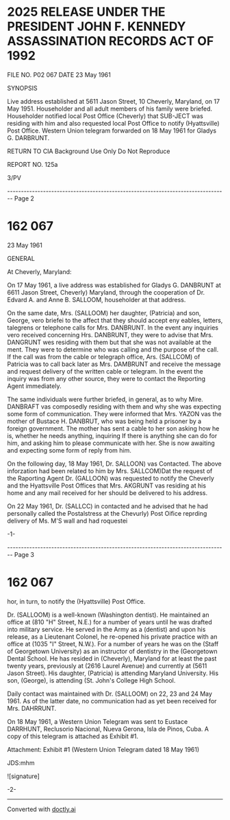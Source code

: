 # 2025 RELEASE UNDER THE PRESIDENT JOHN F. KENNEDY ASSASSINATION RECORDS ACT OF 1992

FILE NO. P02 067 DATE 23 May 1961

SYNOPSIS

Live address established at 5611 Jason Street, 10 Cheverly, Maryland, on 17 May 1951. Householder and all adult members of his family were briefed. Householder notified local Post Office (Cheverly) that SUB-JECT was residing with him and also requested local Post Office to notify (Hyattsville) Post Office. Western Union telegram forwarded on 18 May 1961 for Gladys G. DARBRUNT.

RETURN TO CIA
Background Use Only
Do Not Reproduce

REPORT NO. 125a

3/PV


-------------------------------------------------------------------------------- Page 2

# 162 067

23 May 1961

GENERAL

At Cheverly, Maryland:

On 17 May 1961, a live address was established for Gladys G. DANBRUNT at 6611 Jason Street, Cheverly) Maryland, through the cooperation of Dr. Edvard A. and Anne B. SALLOOM, householder at that address.

On the same date, Mrs. (SALLOOM) her daughter, (Patricia) and son, George, vero briefei to the affect that they should accept eny eables, letters, talegrens or telephone calls for Mrs. DANBRUNT. In the event any inquiries vero received concerning Hrs. DANBRUNT, they were to advise that Mrs. DANGRUNT wes residing with them but that she was not available at the ment. They were to determine who was calling and the purpose of the call. If the call was from the cable or telegraph office, Ars. (SALLCOM) of Patricia was to call back later as Mrs. DAMBRUNT and receive the message and request delivery of the written cable or telegram. In the event the inquiry was from any other source, they were to contact the Reporting Agent immediately.

The same individuals were further briefed, in general, as to why Mire. DANBRAFT vas composedly residing with them and why she was expecting some form of communication. They were informed that Mrs. YAZON vas the mother of Bustace H. DANBRUT, who was being held a prisoner by a foreign government. The mother has sent a cable to her son asking how he is, whether he needs anything, inquiring If there is anything she can do for him, and asking him to please communicate with her. She is now awaiting and expecting some form of reply from him.

On the following day, 18 May 1961, Dr. SALLOON) vas Contacted. The above inforzation had been related to him by Mrs. SALLCOM)Dat the request of the Raporting Agent Dr. (GALLOON) was requested to notify the Cheverly and the Hyattsville Post Offices that Mrs. AKGRUNT vas residing at his home and any mail received for her should be delivered to his address.

On 22 May 1961, Dr. (SALLCC) in contacted and he advised that he had personally called the Postalstress at the Chevurly) Post Oifice reprding delivery of Ms. M'S wall and had roquestei

-1-


-------------------------------------------------------------------------------- Page 3

# 162 067

hor, in turn, to notify the (Hyattsville) Post Office.

Dr. (SALLOOM) is a well-known (Washington dentist). He maintained an office at (810 "H" Street, N.E.) for a number of years until he was drafted into military service. He served in the Army as a (dentist) and upon his release, as a Lieutenant Colonel, he re-opened his private practice with an office at (1035 "I" Street, N.W.). For a number of years he was on the (Staff of Georgetown University) as an instructor of dentistry in the (Georgetown Dental School. He has resided in (Cheverly), Maryland for at least the past twenty years, previously at (2616 Laurel Avenue) and currently at (5611 Jason Street). His daughter, (Patricia) is attending Maryland University. His son, (George), is attending (St. John's College High School.

Daily contact was maintained with Dr. (SALLOOM) on 22, 23 and 24 May 1961. As of the latter date, no communication had as yet been received for Mrs. DAHRRUNT.

On 18 May 1961, a Western Union Telegram was sent to Eustace DARRHUNT, Reclusorio Nacional, Nueva Gerona, Isla de Pinos, Cuba. A copy of this telegram is attached as Exhibit #1.

Attachment:
Exhibit #1 (Western Union Telegram dated 18 May 1961)

JDS:mhm

![signature]

-2-


---
Converted with [doctly.ai](https://doctly.ai)
